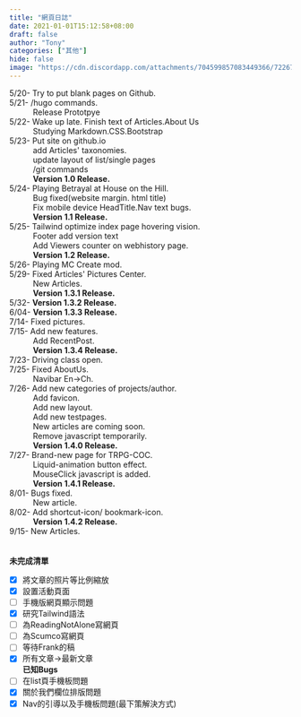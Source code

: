 ```yaml
---
title: "網頁日誌"
date: 2021-01-01T15:12:58+08:00
draft: false
author: "Tony"
categories: ["其他"]
hide: false
image: "https://cdn.discordapp.com/attachments/704599857083449366/722677588484423721/luca-bravo-XJXWbfSo2f0-unsplash_1.jpg"
---
```

5/20- Try to put blank pages on Github.       
5/21- /hugo commands.  
&emsp;&emsp;&emsp;Release Prototpye     
5/22- Wake up late. Finish text of Articles.About Us    
&emsp;&emsp;&emsp;Studying Markdown.CSS.Bootstrap      
5/23- Put site on github.io    
&emsp;&emsp;&emsp;add Articles' taxonomies.  
&emsp;&emsp;&emsp;update layout of list/single pages  
&emsp;&emsp;&emsp;/git commands  
&emsp;&emsp;&emsp;**Version 1.0 Release.**    
5/24- Playing Betrayal at House on the Hill.  
&emsp;&emsp;&emsp;Bug fixed(website margin. html title)    
&emsp;&emsp;&emsp;Fix mobile device HeadTitle.Nav text bugs.      
&emsp;&emsp;&emsp;**Version 1.1 Release.**  
5/25- Tailwind optimize index page hovering vision.  
&emsp;&emsp;&emsp;Footer add version text  
&emsp;&emsp;&emsp;Add Viewers counter on webhistory page.  
&emsp;&emsp;&emsp;**Version 1.2 Release.**  
5/26- Playing MC Create mod.       
5/29- Fixed Articles' Pictures Center.  
&emsp;&emsp;&emsp;New Articles.    
&emsp;&emsp;&emsp;**Version 1.3.1 Release.**  
5/32- **Version 1.3.2 Release.**  
6/04- **Version 1.3.3 Release.**  
7/14- Fixed pictures.  
7/15- Add new features.    
&emsp;&emsp;&emsp;Add RecentPost.  
&emsp;&emsp;&emsp;**Version 1.3.4 Release.**    
7/23- Driving class open.  
7/25- Fixed AboutUs.    
&emsp;&emsp;&emsp;Navibar En->Ch.  
7/26- Add new categories of projects/author.   
&emsp;&emsp;&emsp;Add favicon.  
&emsp;&emsp;&emsp;Add new layout.  
&emsp;&emsp;&emsp;Add new testpages.  
&emsp;&emsp;&emsp;New articles are coming soon.    
&emsp;&emsp;&emsp;Remove javascript temporarily.  
&emsp;&emsp;&emsp;**Version 1.4.0 Release.**     
7/27- Brand-new page for TRPG-COC.    
&emsp;&emsp;&emsp;Liquid-animation button effect.      
&emsp;&emsp;&emsp;MouseClick javascript is added.      
&emsp;&emsp;&emsp;**Version 1.4.1 Release.**    
8/01- Bugs fixed.       
&emsp;&emsp;&emsp;New article.    
8/02- Add shortcut-icon/ bookmark-icon.  
&emsp;&emsp;&emsp;**Version 1.4.2 Release.**   
9/15- New Articles.  
\
\
**未完成清單**  
- [X] 將文章的照片等比例縮放  
- [X] 設置活動頁面    
- [ ] 手機版網頁顯示問題  
- [X] 研究Tailwind語法
- [ ] 為ReadingNotAlone寫網頁  
- [ ] 為Scumco寫網頁  
- [ ] 等待Frank的稿  
- [X] 所有文章->最新文章    
**已知Bugs**  
- [ ] 在list頁手機板問題
- [X] 關於我們欄位排版問題
- [X] Nav的引導以及手機板問題(最下策解決方式)
